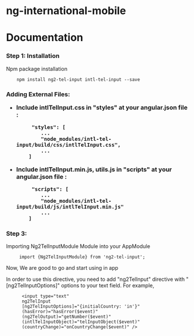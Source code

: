 # ng-international-mobile
 
# Documentation


<h3> Step 1: Installation </h3> 
Npm package installation
  
        npm install ng2-tel-input intl-tel-input --save
        
<h3 Step 2:  </h3>        
Adding External Files:

<ul>
  <li>Include intlTelInput.css in "styles" at your angular.json file :</li>
  
         "styles": [
            ...
            "node_modules/intl-tel-input/build/css/intlTelInput.css",
            ...
        ]
  
  <li> Include intlTelInput.min.js, utils.js in "scripts" at your angular.json file :</li>
  
         "scripts": [
            ...
            "node_modules/intl-tel-input/build/js/intlTelInput.min.js"
            ...
        ]
  
</ul>


<h3> Step 3: </h3>
Importing  Ng2TelInputModule Module  into your AppModule 

         import {Ng2TelInputModule} from 'ng2-tel-input';
         
Now, We are good to go and start using in app


In order to use this directive, you need to add "ng2TelInput" directive with "[ng2TelInputOptions]" options to your text field. For example,


          <input type="text"
          ng2TelInput
          [ng2TelInputOptions]="{initialCountry: 'in'}"
          (hasError)="hasError($event)"
          (ng2TelOutput)="getNumber($event)"
          (intlTelInputObject)="telInputObject($event)"
          (countryChange)="onCountryChange($event)" />




